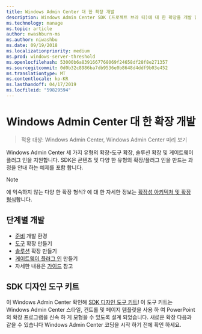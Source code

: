 ```yaml
---
title: Windows Admin Center 대 한 확장 개발
description: Windows Admin Center SDK (프로젝트 브라 티)에 대 한 확장을 개발 합니다.
ms.technology: manage
ms.topic: article
author: nwashburn-ms
ms.author: niwashbu
ms.date: 09/19/2018
ms.localizationpriority: medium
ms.prod: windows-server-threshold
ms.openlocfilehash: 53000b6a8391667768069f24658df28f8e271357
ms.sourcegitcommit: 0d0b32c8986ba7db9536e0b8648d4ddf9b03e452
ms.translationtype: MT
ms.contentlocale: ko-KR
ms.lasthandoff: 04/17/2019
ms.locfileid: "59829594"
---
```

# <a name="develop-an-extension-for-windows-admin-center"></a>Windows Admin Center 대 한 확장 개발

>적용 대상: Windows Admin Center, Windows Admin Center 미리 보기

Windows Admin Center 세 가지 유형의 확장-도구 확장, 솔루션 확장 및 게이트웨이 플러그 인을 지원합니다. SDK은 콘텐츠 및 다양 한 유형의 확장/플러그 인을 만드는 과정을 안내 하는 예제를 포함 합니다.

> [!NOTE]
> 에 익숙하지 않는 다양 한 확장 형식? 에 대 한 자세한 정보는 [확장성 아키텍처 및 확장 형식](understand-extensions.md)합니다.

## <a name="development-step-by-step"></a>단계별 개발

- [준비](prepare-development-environment.md) 개발 환경
- [도구](develop-tool.md) 확장 만들기
- [솔루션](develop-solution.md) 확장 만들기
- [게이트웨이 플러그 인](develop-gateway-plugin.md) 만들기
- 자세한 내용은 [가이드](guides.md) 참고

## <a name="sdk-design-toolkit"></a>SDK 디자인 도구 키트

이 Windows Admin Center 확인해 [SDK 디자인 도구 키트](https://github.com/Microsoft/windows-admin-center-sdk/blob/master/WindowsAdminCenterDesignToolkit.zip)! 이 도구 키트는 Windows Admin Center 스타일, 컨트롤 및 페이지 템플릿을 사용 하 여 PowerPoint의 확장 프로그램을 신속 하 게 모형을 수 있도록 설계 되었습니다. 새로운 확장 다음과 같을 수 있습니다 Windows Admin Center 코딩을 시작 하기 전에 확인 하세요.
